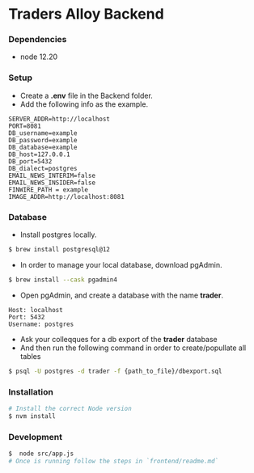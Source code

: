# Traders Alloy Backend

### **Dependencies**
- node 12.20

### **Setup**
- Create a **.env** file in the Backend folder.
- Add the following info as the example.

```
SERVER_ADDR=http://localhost
PORT=8081
DB_username=example
DB_password=example
DB_database=example
DB_host=127.0.0.1
DB_port=5432
DB_dialect=postgres
EMAIL_NEWS_INTERIM=false
EMAIL_NEWS_INSIDER=false
FINWIRE_PATH = example
IMAGE_ADDR=http://localhost:8081
```

### **Database**
  - Install postgres locally.
```sh
$ brew install postgresql@12
```
- In order to manage your local database, download pgAdmin.
```sh
$ brew install --cask pgadmin4
```
- Open pgAdmin, and create a database with the name **trader**.
```
Host: localhost
Port: 5432
Username: postgres
```
- Ask your colleqques for a db export of the **trader** database
- And then run the following command in order to create/popullate all tables
 ```sh
$ psql -U postgres -d trader -f {path_to_file}/dbexport.sql
```

### **Installation**
```sh
# Install the correct Node version 
$ nvm install
```

### **Development**
```sh
$  node src/app.js
# Once is running follow the steps in `frontend/readme.md` 
```